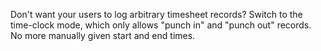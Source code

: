 Don't want your users to log arbitrary timesheet records? Switch to the time-clock mode, which only allows "punch in" and "punch out" records. 
No more manually given start and end times.